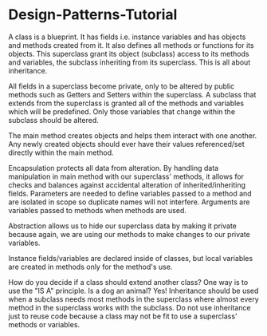 # Design-Patterns-Tutorial
A class is a blueprint. It has fields i.e. instance variables and has objects and methods created from it. It also defines all methods or functions for its objects. This superclass grant its object (subclass) access to its methods and variables, the subclass inheriting from its superclass. This is all about inheritance.

All fields in a superclass become private, only to be altered by public methods such as Getters and Setters within the superclass. A subclass that extends from the superclass is granted all of the methods and variables which will be predefined. Only those variables that change within the subclass should be altered.

The main method creates objects and helps them interact with one another. Any newly created objects should ever have their values referenced/set directly within the main method.

Encapsulation protects all data from alteration. By handling data manipulation in main method with our superclass' methods, it allows for checks and balances against accidental alteration of inherited/inheriting fields. Parameters are needed to define variables passed to a method and are isolated in scope so duplicate names will not interfere. Arguments are variables passed to methods when methods are used.

Abstraction allows us to hide our superclass data by making it private because again, we are using our methods to make changes to our private variables.

Instance fields/variables are declared inside of classes, but local variables are created in methods only for the method's use.

How do you decide if a class should extend another class? One way is to use the "IS A" principle. Is a dog an animal? Yes! Inheritance should be used when a subclass needs most methods in the superclass where almost every method in the superclass works with the subclass. Do not use inheritance just to reuse code because a class may not be fit to use a superclass' methods or variables.
